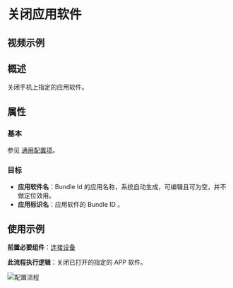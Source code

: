 # 关闭应用软件

## 视频示例

## 概述

关闭手机上指定的应用软件。

## 属性

### 基本

参见 [通用配置项](../../Appendix/CommonConfigurationItems.md)。

### 目标

- **应用软件名**：Bundle Id 的应用名称，系统自动生成，可编辑且可为空，并不做定位效用。
- **应用标识名**：应用软件的 Bundle ID 。

## 使用示例

**前置必要组件**：[连接设备](../../PhoneAutomation/MobileConnect.md)

**此流程执行逻辑**：关闭已打开的指定的 APP 软件。 

![配置流程](https://docimages.blob.core.chinacloudapi.cn/images/Activities/settingcloseapp20201222.png)
